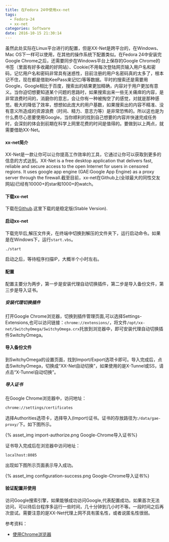 ```yaml
---
title: 在Fedora 24中使用xx-net
tags:
  - Fedora-24
  - xx-net
categories: Software
date: 2016-10-15 21:30:14
---
```


虽然此处实际在Linux平台进行的配置，但是XX-Net是跨平台的，在Windows、Mac OS下一样可以使用，在其他的操作系统下配置类似。在Fedora 24中安装完Google Chrome之后，还需要同步在Windows平台上保存的Google Chrome的书签（里面有好多收藏的好网站）、Cookie(不用每次登陆网页输入用户名和密码，记忆用户名和密码非常具有迷惑性，目前注册的用户名密码真的太多了，根本记不住，现在都是借助KeePass来记忆)等等数据。平时的搜索还是需要用Google，Google相比于百度，搜索出的结果更加精确，内容对于用户更加有意义。当你迫切想要知道某个问题的思路时，如果搜索出来一些无关痛痒的内容，是非常浪费时间的，消磨你的意志，会让你有一种被掏空了的感觉，对就是那种感觉。极大的降低了效率，想想如此庞大的用户基数，如果搜索出的内容不精准、没有意义所造成的资源浪费（时间、精力、意志力等）是非常恐怖的。所以这也是为什么费尽心思要使用Google，当你顺利的找到自己想要的内容并快速完成任务时，会深刻的体会到前期在科学上网里花费的时间是值得的。要做到以上两点，就需要借助XX-Net。

<!-- more -->

#### xx-net简介

XX-Net是一款让你可以让你提高工作效率的工具，它通过让你可以获取到更多的信息的方式达到。<!--比如家里的娃娃晚上总是不睡觉啊，大人也是天天熊猫眼，可以向朋友取经（限于朋友圈子），如果单身狗比较多，就只能自己摸索了，但是有了xx-net,你可以向任何一个国家的人求助阿，提高了寻找到解决方案的概率。-->XX-Net is a free desktop application that delivers fast, reliable and secure access to the open Internet for users in censored regions. It uses google app engine (GAE:Google App Engine) as a proxy server through the firewall.截至目前，xx-net在Github上(全球最大的同性交友网站)已经有10000+的star和1000+的watch。

#### 下载xx-net

下载在[Github](https://github.com/XX-net/XX-Net/blob/master/code/default/download.md).这里下载的是稳定版(Stable Version).

#### 启动xx-net

下载完毕后,解压文件夹，在终端中切换到解压的文件夹下，运行启动命令。如果是在Windows下，运行<code>start.vbs</code>。

```Bash
./start
```

启动之后，等待程序扫描IP，大概半个小时左右。

#### 配置

配置主要分为两步，第一步是安装代理自动切换插件，第二步是导入备份文件，第三步是导入证书。

##### 安装代理切换插件

打开Google Chrome浏览器，切换到插件管理页面,可以选择Settings-Extensions,也可以访问链接：<code>chrome://extensions/</code>，将文件<code>/opt/xx-net/SwitchyOmega/SwitchyOmega.crx</code>托放到浏览器中，即可安装代理自动切换插件SwitchyOmega。

#### 导入备份文件

到SwitchyOmega的设置页面，找到Import/Export选项卡即可。导入完成后，点击SwitchyOmega，切换成“XX-Net自动切换”，如果使用的是X-Tunnel或SS，请点击“X-Tunnel自动切换”。

##### 导入证书

在Google Chrome浏览器中，访问地址：

```Bash
chrome://settings/certificates
```

选择Authorities选项卡，选择导入(Import)证书。证书的存放路径为:`/data/gae-proxy/`下。如下图所示。


{% asset_img import-authorize.png Google-Chrome导入证书%}

证书导入完成后在浏览器中访问地址：

```
localhost:8085
```

出现如下图所示页面表示导入成功。

{% asset_img configuration-success.png Google-Chrome导入证书%}

#### 验证配置并使用

访问Google搜索引擎，如果能够成功访问Google,代表配置成功。如果首次无法访问，可以待后台程序多运行一些时间，几十分钟到几小时不等。一段时间之后再次尝试。需要注意的是XX-Net代理上网不具有匿名性，或者说匿名性很弱。

参考资料：

* [使用Chrome浏览器](https://github.com/XX-net/XX-Net/wiki/%E4%BD%BF%E7%94%A8Chrome%E6%B5%8F%E8%A7%88%E5%99%A8)
